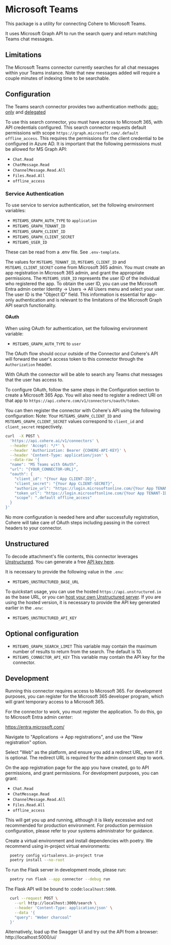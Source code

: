 # Microsoft Teams

This package is a utility for connecting Cohere to Microsoft Teams.

It uses Microsoft Graph API to run the search query and return matching Teams chat messages.

## Limitations

The Microsoft Teams connector currently searches for all chat messages within your Teams instance. 
Note that new messages added will require a couple minutes of indexing time to be searchable.

## Configuration
The Teams search connector provides two authentication
methods: [app-only](https://learn.microsoft.com/en-us/graph/auth-v2-service)
and [delegated](https://learn.microsoft.com/en-us/graph/auth-v2-user)

To use this search connector, you must have access to Microsoft 365, with API
credentials configured. This search connector requests default permissions with scope
`https://graph.microsoft.com/.default offline_access`. This requires the permissions for the
client credential to be configured in Azure AD. It is important that the following
permissions must be allowed for MS Graph API:

- `Chat.Read`
- `ChatMessage.Read`
- `ChannelMessage.Read.All`
- `Files.Read.All`
- `offline_access`


### Service Authentication
To use service to service authentication, set the following environment variables:

- `MSTEAMS_GRAPH_AUTH_TYPE` to `application`
- `MSTEAMS_GRAPH_TENANT_ID`
- `MSTEAMS_GRAPH_CLIENT_ID`
- `MSTEAMS_GRAPH_CLIENT_SECRET`
- `MSTEAMS_USER_ID`

These can be read from a .env file. See `.env-template`.

The values for `MSTEAMS_TENANT_ID`, `MSTEAMS_CLIENT_ID` and `MSTEAMS_CLIENT_SECRET` come from
Microsoft 365 admin. You must create an app registration in Microsoft 365 admin, and grant
the appropriate permissions. The `MSTEAMS_USER_ID` represents the user ID of the individual who registered the app.
To obtain the user ID, you can use the Microsoft Entra admin center Identity -> Users -> All Users menu and select
your user. The user ID is the "Object ID" field. This information is essential for app-only authentication and is
relevant to the limitations of the Microsoft Graph API search functionality.



#### OAuth

When using OAuth for authentication, set the following environment variable:

- `MSTEAMS_GRAPH_AUTH_TYPE` to `user`

The OAuth flow should occur outside of the Connector and Cohere's API will forward the user's access token
to this connector through the `Authorization` header.

With OAuth the connector will be able to search any Teams chat messages that the user has access to.

To configure OAuth, follow the same steps in the Configuration section to create a Microsoft 365 App. 
You will also need to register a redirect URI on that app to `https://api.cohere.com/v1/connectors/oauth/token`.

You can then register the connector with Cohere's API using the following configuration:
Note: Your `MSTEAMS_GRAPH_CLIENT_ID` and `MSTEAMS_GRAPH_CLIENT_SECRET` values correspond to `client_id` and `client_secret` respectively.

```bash
curl  -X POST \
  'https://api.cohere.ai/v1/connectors' \
  --header 'Accept: */*' \
  --header 'Authorization: Bearer {COHERE-API-KEY}' \
  --header 'Content-Type: application/json' \
  --data-raw '{
  "name": "MS Teams with OAuth",
  "url": "{YOUR_CONNECTOR-URL}",
  "oauth": {
    "client_id": "{Your App CLIENT-ID}",
    "client_secret": "{Your App CLIENT-SECRET}",
    "authorize_url": "https://login.microsoftonline.com/{Your App TENANT-ID}/oauth2/v2.0/authorize",
    "token_url": "https://login.microsoftonline.com/{Your App TENANT-ID}/oauth2/v2.0/token",
    "scope": ".default offline_access"
  }
}'
```
No more configuration is needed here and after successfully registration, 
Cohere will take care of OAuth steps including passing in the correct headers to your connector.

## Unstructured

To decode attachment's file contents, this connector leverages [Unstructured](https://unstructured.io). You can generate a free [API key here](https://unstructured.io/api-key).

It is necessary to provide the following value in the `.env`:

- `MSTEAMS_UNSTRUCTURED_BASE_URL`


To quickstart usage, you can use the hosted `https://api.unstructured.io` as the base URL, 
or you can [host your own Unstructured server](https://unstructured-io.github.io/unstructured/apis/usage_methods.html). 
If you are using the hosted version, it is necessary to provide the API key generated earlier in the `.env`:

- `MSTEAMS_UNSTRUCTURED_API_KEY`


## Optional configuration
- `MSTEAMS_GRAPH_SEARCH_LIMIT` 
  This variable may contain the maximum number of results to return from the search. The default is 10.  
- `MSTEAMS_CONNECTOR_API_KEY`
  This variable may contain the API key for the connector.

## Development

Running this connector requires access to Microsoft 365. For development purposes,
you can register for the Microsoft 365 developer program, which will grant temporary
access to a Microsoft 365.

For the connector to work, you must register the application. To do this, go to
Microsoft Entra admin center:

https://entra.microsoft.com/

Navigate to "Applications -> App registrations", and use the "New registration" option.

Select "Web" as the platform, and ensure you add a redirect URL, even if it is optional.
The redirect URL is required for the admin consent step to work. 

On the app registration page for the app you have created, go to API permissions, and
grant permissions. For development purposes, you can grant:

- `Chat.Read`
- `ChatMessage.Read`
- `ChannelMessage.Read.All`
- `Files.Read.All`
- `offline_access`

This will get you up and running, although it is likely excessive and not recommended
for production environment. For production permission configuration, please refer to
your systems administrator for guidance.

Create a virtual environment and install dependencies with poetry. We recommend using in-project virtual environments:

```bash
  poetry config virtualenvs.in-project true
  poetry install --no-root
```

To run the Flask server in development mode, please run:

```bash
  poetry run flask --app connector --debug run
```

The Flask API will be bound to :code:`localhost:5000`.

```bash
  curl --request POST \
    --url http://localhost:3000/search \
    --header 'Content-Type: application/json' \
    --data '{
    "query": "Weber charcoal"
  }'
```

Alternatively, load up the Swagger UI and try out the API from a browser: http://localhost:5000/ui/
